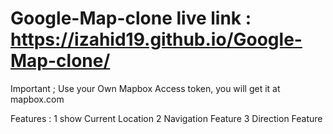 # Google-Map-clone live link : https://izahid19.github.io/Google-Map-clone/

Important ; Use your Own Mapbox Access token, you will get it at mapbox.com


Features :
1 show Current Location
2 Navigation Feature
3 Direction Feature
